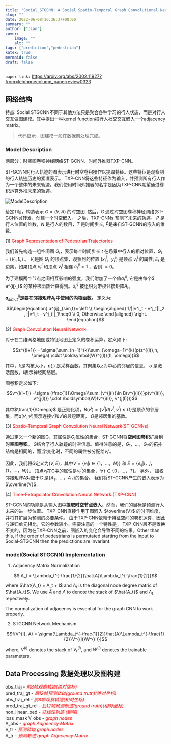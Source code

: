 ```yaml
---
title: "Social_STGCNN: A Social Spatio-Temporal Graph Convolutional Neural Network for Human Trajectory Prediction"
slug: ""
date: 2022-06-08T16:36:37+08:00
summary: ""
author: ["Jian"]
cover:
    image: ""
    alt: ""
tags: ["prediction","pedestrian"]
katex: true
mermaid: false
draft: false
---
```

`paper link:` https://arxiv.org/abs/2002.11927?from=leiphonecolumn_paperreview0323

## 网络结构

特点: Social STGCNN不同于其他方法只是聚合各种学习的行人状态，而是对行人交互做图建模。其中提出一种kernel function把行人社交交互嵌入一个adjacency matrix。

> 代码显示，图建模一般在数据前处理完成。

### Model Description

两部分：时空图卷积神经网络ST-GCNN、时间外推器TXP-CNN。

ST-GCNN对行人轨迹的图表示进行时空卷积操作以提取特征。这些特征是观察到的行人轨迹历史的紧凑表示。
TXP-CNN将这些特征作为输入，并预测所有行人作为一个整体的未来轨迹。我们使用时间外推器的名字是因为TXP-CNN期望通过卷积运算外推未来的轨迹。

![ModelDescription](https://github.com/jianye0428/hello-hugo/raw/master/img/posts/tech/2022-06-08_Social_STGCNN/ModelDescription.png)

给定T帧，构造表示 $G=(V,A)$ 的时空图. 然后，$G$ 通过时空图卷积神经网络(ST-GCNNs)转发，创建一个时空嵌入。 之后，TXP-CNNs 预测了未来的轨迹。 $P$ 是行人位置的维数，$N$ 是行人的数目，$T$ 是时间步长, $\hat{P}$是来自ST-GCNN的嵌入的维数.


(1) <font color=red>Graph Representation of Pedestrian Trajectories</font>

我们首先构造一组空间图 $G_t$，表示每个时间步长 $t$ 在场景中行人的相对位置，$G_t = (V_t, E_t)$ 。 $V_t$是图 $G_t$ 的顶点集，观察到的位置 $(x^i_t，y^i_t)$ 是顶点 $v^i_t$ 的属性; $E_t$ 是边集，如果顶点 $v^i_t$ 和顶点 $v^j_t$ 相连 $e^{ij}_t = 1$ ，否则 $=0$。  

为了建模两个节点之间相互影响的强度，我们附加了一个值$a^{ij}_t$, 它是由每个$ e^{ij}_t$ 的某种核函数计算得到。$a^{ij}_t$ 被组织为带权邻接矩阵$A_t$。

**$a^{ij}_{sim,t}$是要在邻接矩阵$A_t$中使用的内核函数。** 定义为: 
  
$$\begin{equation}
a^{ij}_{sim,t}=
\left
\{
\begin{aligned}
1/||v^i_t - v^j_t||_2 , ||v^i_t - v^j_t||_1\neq0 \\
0, Otherwise
\end{aligned}
\right.
\end{equation}$$  

(2) <font color=red>Graph Convolution Neural Network</font>

对于在二维网格地图或特征地图上定义的卷积运算，定义如下:

$$z^{(l+1)} = \sigma(\sum_{h=1}^{k}\sum_{\omega=1}^{k}(p(z^{(l)},h, \omega) \cdot \boldsymbol{W}^{(l)}(h, \omega))$$

其中，$k$是内核大小，$p(.)$ 是采样函数，其聚集以$z$为中心的邻居的信息， $\sigma$ 是激活函数。${l}$表示神经网络层。

图卷积定义如下:

$$v^{i(l+1)} =\sigma (\frac{1}{\Omega}\sum_{v^{j(l)}\in B(v^{j(l)})}p(v^{i(l)}, v^{j(l)}) \cdot \boldsymbol{W}(v^{i(l)}, v^{j(l)}))$$

其中$\frac{1}{\Omega}$ 是正则化项，$B(v^i) =  \{ v^j|d(v^i,v^j)≤D \}$是顶点的邻居集，而$d(v^i,v^j)$表示连接$v^i$和$v^j$的最短距离， $\Omega$是邻居集的基数。

(3) <font color=red>Spatio-Temporal Graph Convolution Neural Network(ST-GCNNs)</font>

通过定义一个新的图G，其属性是$G_t$属性的集合，ST-GCNN将**空间图卷积**扩展到**时空图卷积**。 $G$结合了行人轨迹的时空信息。值得注意的是，$G_1，…，G_T$的拓扑结构是相同的，而当t变化时，不同的属性被分配给$v^i_t$。  

因此，我们将$G$定义为$(V,E)$，其中$V=\{v_i|i\in \{ 1，…，N \}\}$ 和 $E=\{e_{ij}|i，j，\{1，…，N\}\}$。 顶点$v_i$在G中的属性是$v^i_t$的集合，$∀t∈\{0，…，T\}$。 另外， 加权邻接矩阵A对应于$G$ 是$\{ A_1，…，A_T\}$的集合。 我们将ST-GCNN产生的嵌入表示为 $\overline{V}$. 

(4) <font color=red>Time-Extrapolator Convolution Neural Network (TXP-CNN)</font>

ST-GCNN的功能是从输入图中**提取时空节点嵌入**。然而，我们的目标是预测行人未来的进一步位置。
TXP-CNN直接作用于图嵌入 $\overline{V}$ 的时间维度，并将其扩展为预测的必要条件。 由于TXP-CNN依赖于特征空间的卷积运算，因此与递归单元相比，它的参数较小。需要注意的一个特性是， TXP-CNN层不是置换不变的，因为在TXP-CNN之前，图嵌入的变化会导致不同的结果。Other than this, if the order of pedestrians is permutated starting from the input to Social-STGCNN then the predictions are invariant.


### model(Social STGCNN) Implementation

1. Adjacency Matrix Normalization

$$ A_t = \Lambda_t^{-\frac{1}{2}}\hat{A}\Lambda_t^{-\frac{1}{2}}$$

where $\hat{A_t} = A_t + I$ and $\Lambda_t$ is the diagonal node degree matric of $\hat{A_t}$. We use $\hat{A}$ and $\Lambda$ to denote the stack of $\hat{A_t}$ and $\Lambda_t$ repectively. 

The normalization of adjacency is essential for the graph CNN to work properly.


2. STGCNN Network Mechanism

$$f(V^{l}, A) = \sigma(\Lambda_t^{-\frac{1}{2}}\hat{A}\Lambda_t^{-\frac{1}{2}}V^{(l)}W^{(l)})$$

where, $V^{(l)}$ denotes the stack of $V^{(l)}_t$, and $W^{(l)}$ denotes the trainable parameters.

## Data Processing 数据处理以及图构建

obs_traj - <font color=red>*前8帧观察轨迹(绝对坐标)*</font>  
pred_traj_gt - <font color=red>*后12帧预测轨迹(ground truth)(绝对坐标)*</font>  
obs_traj_rel - *<font color=red>前8帧观察轨迹(相对坐标)*</font>  
pred_traj_gt_rel - *<font color=red>后12帧预测轨迹(ground truth)(相对坐标)*</font>  
non_linear_ped - *<font color=red>非线性轨迹 (剔除)*</font>  
loss_mask 
V_obs - *<font color=red>graph nodes*</font>  
A_obs - *<font color=red>graph Adjacency Matrix*</font>  
V_tr - *<font color=red>预测轨迹 graph nodes*</font>  
A_tr - *<font color=red>预测轨迹 graph Adjacency Matrix*</font>  